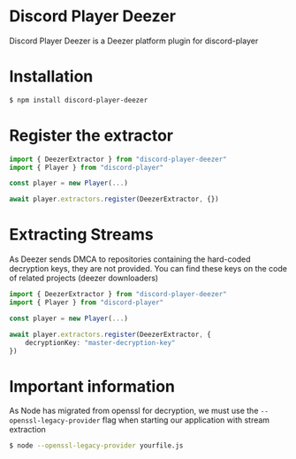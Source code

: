# Discord Player Deezer

Discord Player Deezer is a Deezer platform plugin for discord-player

# Installation

```bash
$ npm install discord-player-deezer
```

# Register the extractor

```ts
import { DeezerExtractor } from "discord-player-deezer"
import { Player } from "discord-player"

const player = new Player(...)

await player.extractors.register(DeezerExtractor, {})
```

# Extracting Streams

As Deezer sends DMCA to repositories containing the hard-coded decryption keys, they are not provided. You can find these keys on the code of related projects (deezer downloaders)

```ts
import { DeezerExtractor } from "discord-player-deezer"
import { Player } from "discord-player"

const player = new Player(...)

await player.extractors.register(DeezerExtractor, {
    decryptionKey: "master-decryption-key"
})
```

# Important information

As Node has migrated from openssl for decryption, we must use the `--openssl-legacy-provider` flag when starting our application with stream extraction

```bash
$ node --openssl-legacy-provider yourfile.js
```